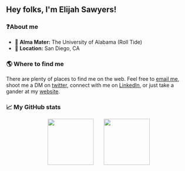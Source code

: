 ## Hey folks, I'm Elijah Sawyers!

### ❓About me

- 🐘 **Alma Mater:** The University of Alabama (Roll Tide)
- 📍 **Location:** San Diego, CA

### 🌎 Where to find me

There are plenty of places to find me on the web. Feel free to [email me](mailto:elijahsawyers@gmail.com), shoot me a DM on [twitter](https://twitter.com/elijah_sawyers), connect with me on [LinkedIn](https://linkedin.com/in/elijah-sawyers), or just take a gander at my [website](https://elijahsawyers.me).

### 📈 My GitHub stats
<p float="left" align="center">
  <img height="125" src="https://github-readme-stats.vercel.app/api?username=elijahsawyers&theme=nord&count_private=true&hide=prs,contribs&show_icons=true"/>
  &nbsp;&nbsp;&nbsp;&nbsp;&nbsp;
  <img height="125" src="https://github-readme-stats.vercel.app/api/top-langs/?username=elijahsawyers&theme=nord&langs_count=3&layout=compact" />
</p>
